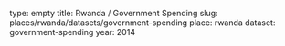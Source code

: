 type: empty
title: Rwanda / Government Spending
slug: places/rwanda/datasets/government-spending
place: rwanda
dataset: government-spending
year: 2014
